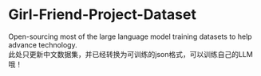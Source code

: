# Girl-Friend-Project-Dataset
Open-sourcing most of the large language model training datasets to help advance technology. <br>
此处只更新中文数据集，并已经转换为可训练的json格式，可以训练自己的LLM哦！
